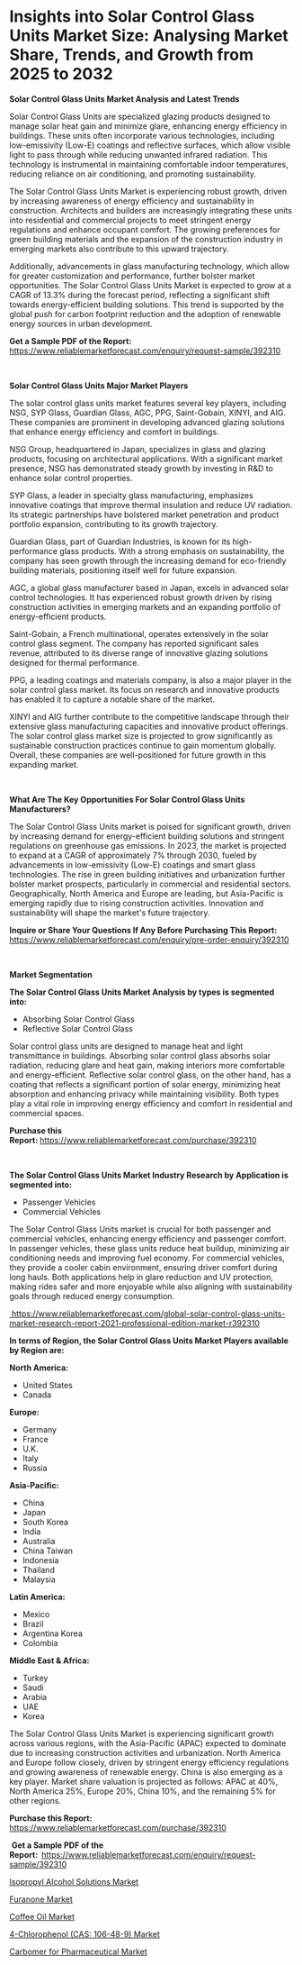 <p><h1>Insights into Solar Control Glass Units Market Size: Analysing Market Share, Trends, and Growth from 2025 to 2032</h1></p><p><strong>Solar Control Glass Units Market Analysis and Latest Trends</strong></p>
<p><p>Solar Control Glass Units are specialized glazing products designed to manage solar heat gain and minimize glare, enhancing energy efficiency in buildings. These units often incorporate various technologies, including low-emissivity (Low-E) coatings and reflective surfaces, which allow visible light to pass through while reducing unwanted infrared radiation. This technology is instrumental in maintaining comfortable indoor temperatures, reducing reliance on air conditioning, and promoting sustainability.</p><p>The Solar Control Glass Units Market is experiencing robust growth, driven by increasing awareness of energy efficiency and sustainability in construction. Architects and builders are increasingly integrating these units into residential and commercial projects to meet stringent energy regulations and enhance occupant comfort. The growing preferences for green building materials and the expansion of the construction industry in emerging markets also contribute to this upward trajectory. </p><p>Additionally, advancements in glass manufacturing technology, which allow for greater customization and performance, further bolster market opportunities. The Solar Control Glass Units Market is expected to grow at a CAGR of 13.3% during the forecast period, reflecting a significant shift towards energy-efficient building solutions. This trend is supported by the global push for carbon footprint reduction and the adoption of renewable energy sources in urban development.</p></p>
<p><strong>Get a Sample PDF of the Report:&nbsp;</strong> <a href="https://www.reliablemarketforecast.com/enquiry/request-sample/392310?utm_campaign=1108&utm_medium=2&utm_source=Github&utm_content=ia&utm_term=29032025&utm_id=solar-control-glass-units">https://www.reliablemarketforecast.com/enquiry/request-sample/392310</a></p>
<p>&nbsp;</p>
<p><strong>Solar Control Glass Units Major Market Players</strong></p>
<p><p>The solar control glass units market features several key players, including NSG, SYP Glass, Guardian Glass, AGC, PPG, Saint-Gobain, XINYI, and AIG. These companies are prominent in developing advanced glazing solutions that enhance energy efficiency and comfort in buildings.</p><p>NSG Group, headquartered in Japan, specializes in glass and glazing products, focusing on architectural applications. With a significant market presence, NSG has demonstrated steady growth by investing in R&D to enhance solar control properties.</p><p>SYP Glass, a leader in specialty glass manufacturing, emphasizes innovative coatings that improve thermal insulation and reduce UV radiation. Its strategic partnerships have bolstered market penetration and product portfolio expansion, contributing to its growth trajectory.</p><p>Guardian Glass, part of Guardian Industries, is known for its high-performance glass products. With a strong emphasis on sustainability, the company has seen growth through the increasing demand for eco-friendly building materials, positioning itself well for future expansion.</p><p>AGC, a global glass manufacturer based in Japan, excels in advanced solar control technologies. It has experienced robust growth driven by rising construction activities in emerging markets and an expanding portfolio of energy-efficient products.</p><p>Saint-Gobain, a French multinational, operates extensively in the solar control glass segment. The company has reported significant sales revenue, attributed to its diverse range of innovative glazing solutions designed for thermal performance.</p><p>PPG, a leading coatings and materials company, is also a major player in the solar control glass market. Its focus on research and innovative products has enabled it to capture a notable share of the market.</p><p>XINYI and AIG further contribute to the competitive landscape through their extensive glass manufacturing capacities and innovative product offerings. The solar control glass market size is projected to grow significantly as sustainable construction practices continue to gain momentum globally. Overall, these companies are well-positioned for future growth in this expanding market.</p></p>
<p>&nbsp;</p>
<p><strong>What Are The Key Opportunities For Solar Control Glass Units Manufacturers?</strong></p>
<p><p>The Solar Control Glass Units market is poised for significant growth, driven by increasing demand for energy-efficient building solutions and stringent regulations on greenhouse gas emissions. In 2023, the market is projected to expand at a CAGR of approximately 7% through 2030, fueled by advancements in low-emissivity (Low-E) coatings and smart glass technologies. The rise in green building initiatives and urbanization further bolster market prospects, particularly in commercial and residential sectors. Geographically, North America and Europe are leading, but Asia-Pacific is emerging rapidly due to rising construction activities. Innovation and sustainability will shape the market's future trajectory.</p></p>
<p><strong>Inquire or Share Your Questions If Any Before Purchasing This Report:</strong> <a href="https://www.reliablemarketforecast.com/enquiry/pre-order-enquiry/392310?utm_campaign=1108&utm_medium=2&utm_source=Github&utm_content=ia&utm_term=29032025&utm_id=solar-control-glass-units">https://www.reliablemarketforecast.com/enquiry/pre-order-enquiry/392310</a></p>
<p>&nbsp;</p>
<p><strong>Market Segmentation</strong></p>
<p><strong>The Solar Control Glass Units Market Analysis by types is segmented into:</strong></p>
<p><ul><li>Absorbing Solar Control Glass</li><li>Reflective Solar Control Glass</li></ul></p>
<p><p>Solar control glass units are designed to manage heat and light transmittance in buildings. Absorbing solar control glass absorbs solar radiation, reducing glare and heat gain, making interiors more comfortable and energy-efficient. Reflective solar control glass, on the other hand, has a coating that reflects a significant portion of solar energy, minimizing heat absorption and enhancing privacy while maintaining visibility. Both types play a vital role in improving energy efficiency and comfort in residential and commercial spaces.</p></p>
<p><strong>Purchase this Report:&nbsp;</strong><a href="https://www.reliablemarketforecast.com/purchase/392310?utm_campaign=1108&utm_medium=2&utm_source=Github&utm_content=ia&utm_term=29032025&utm_id=solar-control-glass-units">https://www.reliablemarketforecast.com/purchase/392310</a></p>
<p>&nbsp;</p>
<p><strong>The Solar Control Glass Units Market Industry Research by Application is segmented into:</strong></p>
<p><ul><li>Passenger Vehicles</li><li>Commercial Vehicles</li></ul></p>
<p><p>The Solar Control Glass Units market is crucial for both passenger and commercial vehicles, enhancing energy efficiency and passenger comfort. In passenger vehicles, these glass units reduce heat buildup, minimizing air conditioning needs and improving fuel economy. For commercial vehicles, they provide a cooler cabin environment, ensuring driver comfort during long hauls. Both applications help in glare reduction and UV protection, making rides safer and more enjoyable while also aligning with sustainability goals through reduced energy consumption.</p></p>
<p><a href="https://www.reliablemarketforecast.com/global-solar-control-glass-units-market-research-report-2021-professional-edition-market-r392310?utm_campaign=1108&utm_medium=2&utm_source=Github&utm_content=ia&utm_term=29032025&utm_id=solar-control-glass-units">&nbsp;https://www.reliablemarketforecast.com/global-solar-control-glass-units-market-research-report-2021-professional-edition-market-r392310</a></p>
<p><strong>In terms of Region, the Solar Control Glass Units Market Players available by Region are:</strong></p>
<p>
    <p> <strong> North America: </strong>
        <ul>
            <li>United States</li>
            <li>Canada</li>
        </ul>
        </p> 
    <p> <strong> Europe: </strong>
        <ul>
            <li>Germany</li>
            <li>France</li>
            <li>U.K.</li>
            <li>Italy</li>
            <li>Russia</li>
        </ul>
        </p> 
    <p> <strong> Asia-Pacific: </strong>
        <ul>
            <li>China</li>
            <li>Japan</li>
            <li>South Korea</li>
            <li>India</li>
            <li>Australia</li>
            <li>China Taiwan</li>
            <li>Indonesia</li>
            <li>Thailand</li>
            <li>Malaysia</li>
        </ul>
        </p> 
    <p> <strong> Latin America: </strong>
        <ul>
            <li>Mexico</li>
            <li>Brazil</li>
            <li>Argentina Korea</li>
            <li>Colombia</li>
        </ul>
        </p> 
    <p> <strong> Middle East & Africa: </strong>
        <ul>
            <li>Turkey</li>
            <li>Saudi</li>
            <li>Arabia</li>
            <li>UAE</li>
            <li>Korea</li>
        </ul>
    </p>
    </p>
<p><p>The Solar Control Glass Units Market is experiencing significant growth across various regions, with the Asia-Pacific (APAC) expected to dominate due to increasing construction activities and urbanization. North America and Europe follow closely, driven by stringent energy efficiency regulations and growing awareness of renewable energy. China is also emerging as a key player. Market share valuation is projected as follows: APAC at 40%, North America 25%, Europe 20%, China 10%, and the remaining 5% for other regions.</p></p>
<p><strong>Purchase this Report: </strong><a href="https://www.reliablemarketforecast.com/purchase/392310?utm_campaign=1108&utm_medium=2&utm_source=Github&utm_content=ia&utm_term=29032025&utm_id=solar-control-glass-units">https://www.reliablemarketforecast.com/purchase/392310</a></p>
<p>&nbsp;<strong>Get a Sample PDF of the Report:&nbsp;&nbsp;</strong><a href="https://www.reliablemarketforecast.com/enquiry/request-sample/392310?utm_campaign=1108&utm_medium=2&utm_source=Github&utm_content=ia&utm_term=29032025&utm_id=solar-control-glass-units">https://www.reliablemarketforecast.com/enquiry/request-sample/392310</a></p>
<p><strong></strong></p>
<p><p><a href="https://github.com/sibellanikmn/Market-Research-Report-List-1/blob/main/isopropyl-alcohol-solutions-market.md?utm_campaign=1108&utm_medium=2&utm_source=Github&utm_content=ia&utm_term=29032025&utm_id=solar-control-glass-units">Isopropyl Alcohol Solutions Market</a></p><p><a href="https://github.com/ceranamaduvq/Market-Research-Report-List-1/blob/main/furanone-market.md?utm_campaign=1108&utm_medium=2&utm_source=Github&utm_content=ia&utm_term=29032025&utm_id=solar-control-glass-units">Furanone Market</a></p><p><a href="https://github.com/heeildannas/Market-Research-Report-List-1/blob/main/coffee-oil-market.md?utm_campaign=1108&utm_medium=2&utm_source=Github&utm_content=ia&utm_term=29032025&utm_id=solar-control-glass-units">Coffee Oil Market</a></p><p><a href="https://github.com/geresalgieaz/Market-Research-Report-List-1/blob/main/4-chlorophenol-cas-106-48-9-market.md?utm_campaign=1108&utm_medium=2&utm_source=Github&utm_content=ia&utm_term=29032025&utm_id=solar-control-glass-units">4-Chlorophenol (CAS: 106-48-9) Market</a></p><p><a href="https://github.com/dickstoscopg/Market-Research-Report-List-1/blob/main/carbomer-for-pharmaceutical-market.md?utm_campaign=1108&utm_medium=2&utm_source=Github&utm_content=ia&utm_term=29032025&utm_id=solar-control-glass-units">Carbomer for Pharmaceutical Market</a></p></p>